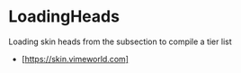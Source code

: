 # LoadingHeads
Loading skin heads from the subsection to compile a tier list
+ [https://skin.vimeworld.com]
